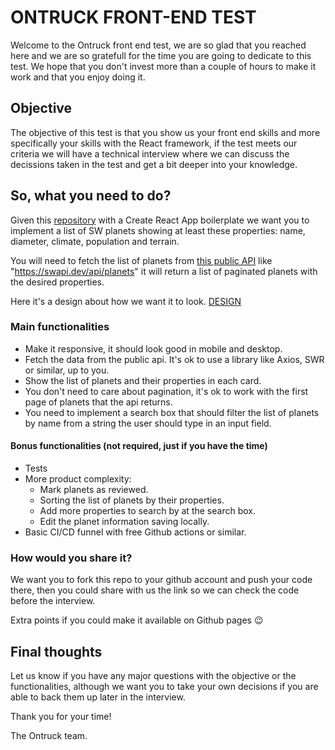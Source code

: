 # ONTRUCK FRONT-END TEST

Welcome to the Ontruck front end test, we are so glad that you reached here and we are so gratefull for the time you are going to dedicate to this test. We hope that you don't invest more than a couple of hours to make it work and that you enjoy doing it.

## Objective

The objective of this test is that you show us your front end skills and more specifically your skills with the React framework, if the test meets our criteria we will have a technical interview where we can discuss the decissions taken in the test and get a bit deeper into your knowledge.

## So, what you need to do?

Given this [repository](https://github.com/ontruck/frontend-exercise) with a Create React App boilerplate we want you to implement a list of SW planets showing at least these properties: name, diameter, climate, population and terrain.

You will need to fetch the list of planets from [this public API](https://swapi.dev/) like "https://swapi.dev/api/planets" it will return a list of paginated planets with the desired properties.

Here it's a design about how we want it to look. [DESIGN](https://www.figma.com/file/7XKPqc9Yd4ns8fAu5XRq40/FE-Technical-Test?node-id=0%3A1)

### Main functionalities

- Make it responsive, it should look good in mobile and desktop.
- Fetch the data from the public api. It's ok to use a library like Axios, SWR or similar, up to you.
- Show the list of planets and their properties in each card.
- You don't need to care about pagination, it's ok to work with the first page of planets that the api returns.
- You need to implement a search box that should filter the list of planets by name from a string the user should type in an input field.

#### Bonus functionalities (not required, just if you have the time)

- Tests
- More product complexity:
  - Mark planets as reviewed.
  - Sorting the list of planets by their properties.
  - Add more properties to search by at the search box.
  - Edit the planet information saving locally.
- Basic CI/CD funnel with free Github actions or similar.

### How would you share it?

We want you to fork this repo to your github account and push your code there, then you could share with us the link so we can check the code before the interview.

Extra points if you could make it available on Github pages 😉

## Final thoughts

Let us know if you have any major questions with the objective or the functionalities, although we want you to take your own decisions if you are able to back them up later in the interview.

Thank you for your time!

The Ontruck team.
